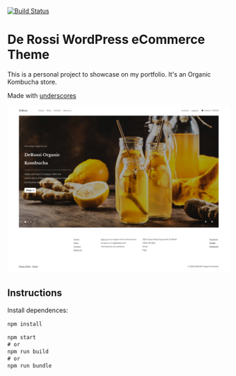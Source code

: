 [![Build Status](https://travis-ci.org/Automattic/_s.svg?branch=master)](https://travis-ci.org/Automattic/_s)

# De Rossi WordPress eCommerce Theme


This is a personal project to showcase on my portfolio.
It's an Organic Kombucha store.

Made with [underscores](https://underscores.me/)

![WordPress Portfolio](https://github.com/leanug/derossi-theme/blob/master/screenshot.png)


## Instructions

Install dependences:

```shell
npm install
```

```shell
npm start
# or
npm run build
# or
npm run bundle
```
